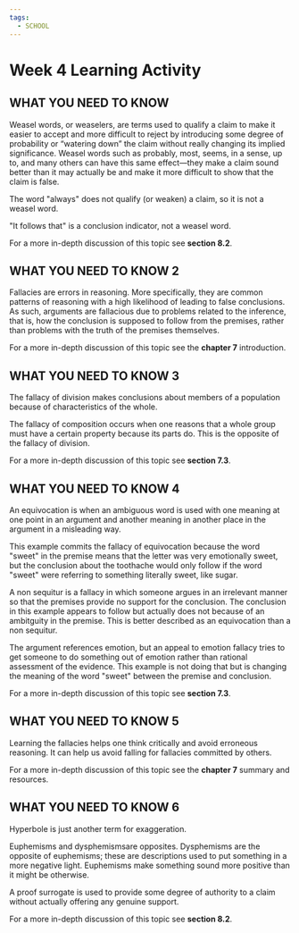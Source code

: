 ```yaml
---
tags:
  - SCHOOL
---
```


# Week 4 Learning Activity

## WHAT YOU NEED TO KNOW

Weasel words, or weaselers, are terms used to qualify a claim to make it easier to accept and more difficult to reject by introducing some degree of probability or “watering down” the claim without really changing its implied significance. Weasel words such as probably, most, seems, in a sense, up to, and many others can have this same effect—they make a claim sound better than it may actually be and make it more difficult to show that the claim is false.

The word "always" does not qualify (or weaken) a claim, so it is not a weasel word.

"It follows that" is a conclusion indicator, not a weasel word.

For a more in-depth discussion of this topic see **section 8.2**.

## WHAT YOU NEED TO KNOW 2

Fallacies are errors in reasoning. More specifically, they are common patterns of reasoning with a high likelihood of leading to false conclusions. As such, arguments are fallacious due to problems related to the inference, that is, how the conclusion is supposed to follow from the premises, rather than problems with the truth of the premises themselves.

For a more in-depth discussion of this topic see the **chapter 7** introduction.

## WHAT YOU NEED TO KNOW 3

The fallacy of division makes conclusions about members of a population because of characteristics of the whole.

The fallacy of composition occurs when one reasons that a whole group must have a certain property because its parts do. This is the opposite of the fallacy of division.

For a more in-depth discussion of this topic see **section 7.3**.

## WHAT YOU NEED TO KNOW 4

An equivocation is when an ambiguous word is used with one meaning at one point in an argument and another meaning in another place in the argument in a misleading way.

This example commits the fallacy of equivocation because the word "sweet" in the premise means that the letter was very emotionally sweet, but the conclusion about the toothache would only follow if the word "sweet" were referring to something literally sweet, like sugar.

A non sequitur is a fallacy in which someone argues in an irrelevant manner so that the premises provide no support for the conclusion. The conclusion in this example appears to follow but actually does not because of an ambitguity in the premise. This is better described as an equivocation than a non sequitur.

The argument references emotion, but an appeal to emotion fallacy tries to get someone to do something out of emotion rather than rational assessment of the evidence. This example is not doing that but is changing the meaning of the word "sweet" between the premise and conclusion.

For a more in-depth discussion of this topic see **section 7.3**.

## WHAT YOU NEED TO KNOW 5

Learning the fallacies helps one think critically and avoid erroneous reasoning. It can help us avoid falling for fallacies committed by others.

For a more in-depth discussion of this topic see the **chapter 7** summary and resources.

## WHAT YOU NEED TO KNOW 6

Hyperbole is just another term for exaggeration.

Euphemisms and dysphemismsare opposites. Dysphemisms are the opposite of euphemisms; these are descriptions used to put something in a more negative light. Euphemisms make something sound more positive than it might be otherwise.

A proof surrogate is used to provide some degree of authority to a claim without actually offering any genuine support.

For a more in-depth discussion of this topic see **section 8.2**.
